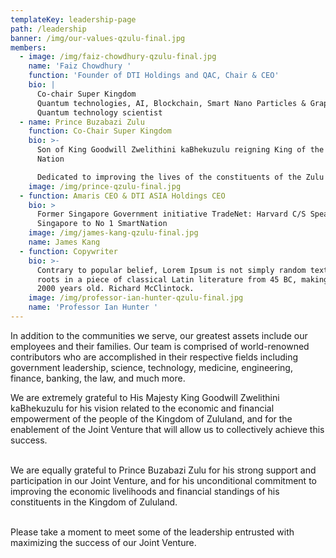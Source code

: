 ```yaml
---
templateKey: leadership-page
path: /leadership
banner: /img/our-values-qzulu-final.jpg
members:
  - image: /img/faiz-chowdhury-qzulu-final.jpg
    name: 'Faiz Chowdhury '
    function: 'Founder of DTI Holdings and QAC, Chair & CEO'
    bio: |
      Co-chair Super Kingdom
      Quantum technologies, AI, Blockchain, Smart Nano Particles & Graphene
      Quantum technology scientist
  - name: Prince Buzabazi Zulu
    function: Co-Chair Super Kingdom
    bio: >-
      Son of King Goodwill Zwelithini kaBhekuzulu reigning King of the Zulu
      Nation

      Dedicated to improving the lives of the constituents of the Zulu Nation
    image: /img/prince-qzulu-final.jpg
  - function: Amaris CEO & DTI ASIA Holdings CEO
    bio: >
      Former Singapore Government initiative TradeNet: Harvard C/S Spearheaded
      Singapore to No 1 SmartNation
    image: /img/james-kang-qzulu-final.jpg
    name: James Kang
  - function: Copywriter
    bio: >-
      Contrary to popular belief, Lorem Ipsum is not simply random text. It has
      roots in a piece of classical Latin literature from 45 BC, making it over
      2000 years old. Richard McClintock.
    image: /img/professor-ian-hunter-qzulu-final.jpg
    name: 'Professor Ian Hunter '
---
```


In addition to the communities we serve, our greatest assets include our employees and their families. Our team is comprised of world-renowned contributors who are accomplished in their respective fields including government leadership, science, technology, medicine, engineering, finance, banking, the law, and much more.

We are extremely grateful to His Majesty King Goodwill Zwelithini kaBhekuzulu for his vision related to the economic and financial empowerment of the people of the Kingdom of Zululand, and for the enablement of the Joint Venture that will allow us to collectively achieve this success.

\
We are equally grateful to Prince Buzabazi Zulu for his strong support and participation in our Joint Venture, and for his unconditional commitment to improving the economic livelihoods and financial standings of his constituents in the Kingdom of Zululand.

\
Please take a moment to meet some of the leadership entrusted with maximizing the success of our Joint Venture.
